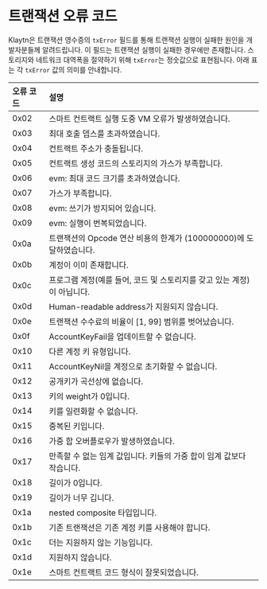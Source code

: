 # 트랜잭션 오류 코드 <a id="transaction-error-codes"></a>

Klaytn은 트랜잭션 영수증의 `txError` 필드를 통해 트랜잭션 실행이 실패한 원인을 개발자분들께 알려드립니다. 이 필드는 트랜잭션 실행이 실패한 경우에만 존재합니다. 스토리지와 네트워크 대역폭을 절약하기 위해 `txError`는 정숫값으로 표현됩니다. 아래 표는 각 `txError` 값의 의미를 안내합니다.

| 오류 코드 | 설명                                                |
|:----- |:------------------------------------------------- |
| 0x02  | 스마트 컨트랙트 실행 도중 VM 오류가 발생하였습니다.                    |
| 0x03  | 최대 호출 뎁스를 초과하였습니다.                                |
| 0x04  | 컨트랙트 주소가 충돌됩니다.                                   |
| 0x05  | 컨트랙트 생성 코드의 스토리지의 가스가 부족합니다.                      |
| 0x06  | evm: 최대 코드 크기를 초과하였습니다.                           |
| 0x07  | 가스가 부족합니다.                                        |
| 0x08  | evm: 쓰기가 방지되어 있습니다.                               |
| 0x09  | evm: 실행이 번복되었습니다.                                 |
| 0x0a  | 트랜잭션의 Opcode 연산 비용의 한계가 \(100000000\)에 도달하였습니다. |
| 0x0b  | 계정이 이미 존재합니다.                                     |
| 0x0c  | 프로그램 계정\(예를 들어, 코드 및 스토리지를 갖고 있는 계정\)이 아닙니다.    |
| 0x0d  | Human-readable address가 지원되지 않습니다.                |
| 0x0e  | 트랜잭션 수수료의 비율이 \[1, 99\] 범위를 벗어났습니다.             |
| 0x0f  | AccountKeyFail을 업데이트할 수 없습니다.                     |
| 0x10  | 다른 계정 키 유형입니다.                                    |
| 0x11  | AccountKeyNil을 계정으로 초기화할 수 없습니다.                  |
| 0x12  | 공개키가 곡선상에 없습니다.                                   |
| 0x13  | 키의 weight가 0입니다.                                  |
| 0x14  | 키를 일련화할 수 없습니다.                                   |
| 0x15  | 중복된 키입니다.                                         |
| 0x16  | 가중 합 오버플로우가 발생하였습니다.                              |
| 0x17  | 만족할 수 없는 임계 값입니다. 키들의 가중 합이 임계 값보다 작습니다.          |
| 0x18  | 길이가 0입니다.                                         |
| 0x19  | 길이가 너무 깁니다.                                       |
| 0x1a  | nested composite 타입입니다.                           |
| 0x1b  | 기존 트랜잭션은 기존 계정 키를 사용해야 합니다.                       |
| 0x1c  | 더는 지원하지 않는 기능입니다.                                 |
| 0x1d  | 지원하지 않습니다.                                        |
| 0x1e  | 스마트 컨트랙트 코드 형식이 잘못되었습니다.                          |

